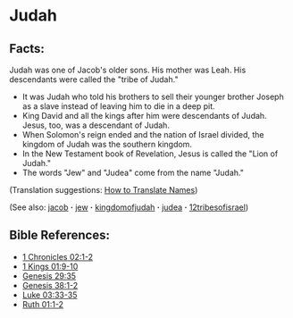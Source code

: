 # Judah #

## Facts: ##

Judah was one of Jacob's older sons. His mother was Leah. His descendants were called the "tribe of Judah."

* It was Judah who told his brothers to sell their younger brother Joseph as a slave instead of leaving him to die in a deep pit.
* King David and all the kings after him were descendants of Judah. Jesus, too, was a descendant of Judah.
* When Solomon's reign ended and the nation of Israel divided, the kingdom of Judah was the southern kingdom.
* In the New Testament book of Revelation, Jesus is called the "Lion of Judah."
* The words "Jew" and "Judea" come from the name "Judah."

(Translation suggestions: [How to Translate Names](https://git.door43.org/Door43/en-ta-translate-vol1/src/master/content/translate_names.md))

(See also: [jacob](../other/jacob.md) **·** [jew](../other/jew.md) **·** [kingdomofjudah](../other/kingdomofjudah.md) **·** [judea](../other/judea.md) **·** [12tribesofisrael](../other/12tribesofisrael.md))

## Bible References: ##

* [1 Chronicles 02:1-2](https://door43.org/en/bible/notes/1ch/02/01)
* [1 Kings 01:9-10](https://door43.org/en/bible/notes/1ki/01/09)
* [Genesis 29:35](https://door43.org/en/bible/notes/gen/29/35)
* [Genesis 38:1-2](https://door43.org/en/bible/notes/gen/38/01)
* [Luke 03:33-35](https://door43.org/en/bible/notes/luk/03/33)
* [Ruth 01:1-2](https://door43.org/en/bible/notes/rut/01/01)

